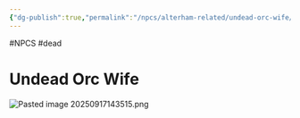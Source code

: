 ```yaml
---
{"dg-publish":true,"permalink":"/npcs/alterham-related/undead-orc-wife/"}
---
```


#NPCS #dead
# Undead Orc Wife

![Pasted image 20250917143515.png](/img/user/npcs/images/Pasted%20image%2020250917143515.png)